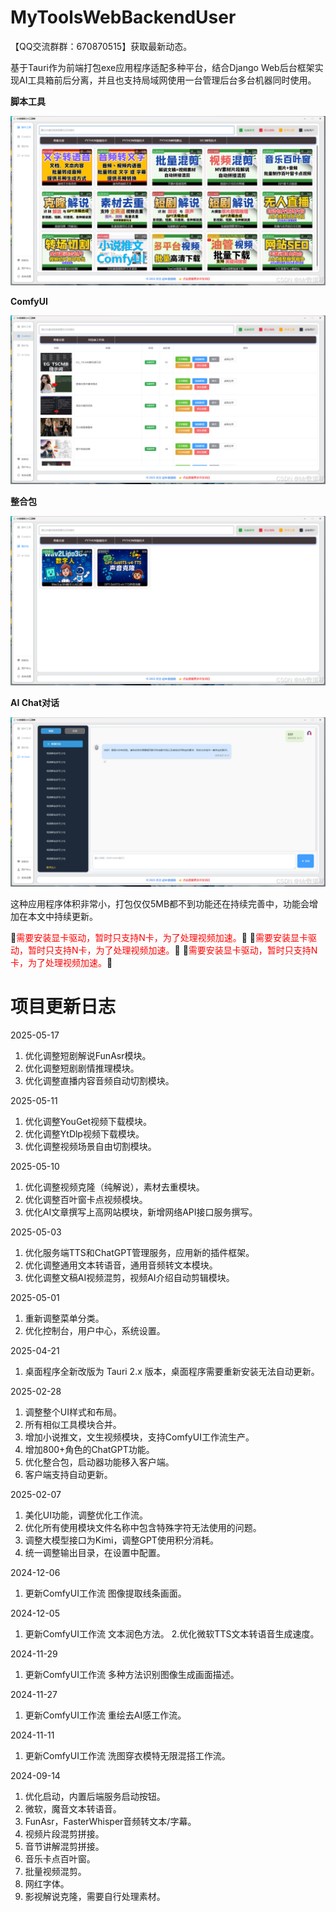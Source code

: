 # MyToolsWebBackendUser

【QQ交流群群：670870515】获取最新动态。

基于Tauri作为前端打包exe应用程序适配多种平台，结合Django Web后台框架实现AI工具箱前后分离，并且也支持局域网使用一台管理后台多台机器同时使用。

**脚本工具**

![在这里插入图片描述](./doc/assets/a40539aaf2ef46ae9ed8087daff86697.png)

**ComfyUI**

![在这里插入图片描述](./doc/assets/274d3ff9cd4740e5ac4d8d2811a682d6.png)

**整合包**

![在这里插入图片描述](./doc/assets/7fd54673a7eb41a29d3463d048665e92.png)

**AI Chat对话**

![在这里插入图片描述](./doc/assets/ddb810f00df442f8a4b27f694902114b.png)

这种应用程序体积非常小，打包仅仅5MB都不到功能还在持续完善中，功能会增加在本文中持续更新。

🚨<font color="red">需要安装显卡驱动，暂时只支持N卡，为了处理视频加速。</font>🚨
🚨<font color="red">需要安装显卡驱动，暂时只支持N卡，为了处理视频加速。</font>🚨
🚨<font color="red">需要安装显卡驱动，暂时只支持N卡，为了处理视频加速。</font>🚨


# 项目更新日志

2025-05-17
1. 优化调整短剧解说FunAsr模块。
2. 优化调整短剧剧情推理模块。
3. 优化调整直播内容音频自动切割模块。

2025-05-11

1. 优化调整YouGet视频下载模块。
2. 优化调整YtDlp视频下载模块。
3. 优化调整视频场景自由切割模块。

2025-05-10

1. 优化调整视频克隆（纯解说），素材去重模块。
2. 优化调整百叶窗卡点视频模块。
3. 优化AI文章撰写上高网站模块，新增网络API接口服务撰写。

2025-05-03

1. 优化服务端TTS和ChatGPT管理服务，应用新的插件框架。
2. 优化调整通用文本转语音，通用音频转文本模块。
3. 优化调整文稿AI视频混剪，视频AI介绍自动剪辑模块。

2025-05-01

1. 重新调整菜单分类。
2. 优化控制台，用户中心，系统设置。

2025-04-21

1. 桌面程序全新改版为 Tauri 2.x 版本，桌面程序需要重新安装无法自动更新。

2025-02-28

1. 调整整个UI样式和布局。
2. 所有相似工具模块合并。
3. 增加小说推文，文生视频模块，支持ComfyUI工作流生产。
4. 增加800+角色的ChatGPT功能。
5. 优化整合包，启动器功能移入客户端。
6. 客户端支持自动更新。

2025-02-07

1. 美化UI功能，调整优化工作流。
2. 优化所有使用模块文件名称中包含特殊字符无法使用的问题。
3. 调整大模型接口为Kimi，调整GPT使用积分消耗。
4. 统一调整输出目录，在设置中配置。

2024-12-06

1. 更新ComfyUI工作流 图像提取线条画面。

2024-12-05

1. 更新ComfyUI工作流 文本润色方法。 2.优化微软TTS文本转语音生成速度。

2024-11-29

1. 更新ComfyUI工作流 多种方法识别图像生成画面描述。

2024-11-27

1. 更新ComfyUI工作流 重绘去AI感工作流。

2024-11-11

1. 更新ComfyUI工作流 洗图穿衣模特无限混搭工作流。

2024-09-14

1. 优化启动，内置后端服务启动按钮。
2. 微软，魔音文本转语音。
3. FunAsr，FasterWhisper音频转文本/字幕。
4. 视频片段混剪拼接。
5. 音节讲解混剪拼接。
6. 音乐卡点百叶窗。
7. 批量视频混剪。
8. 网红字体。
9. 影视解说克隆，需要自行处理素材。

